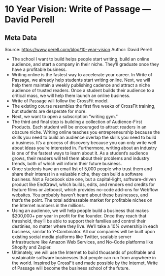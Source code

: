 # 10 Year Vision: Write of Passage — David Perell

## Meta Data

Source:  https://www.perell.com/blog/10-year-vision 
Author: David Perell

- The school I want to build helps people start writing, build an online audience, and start a company in their niche. They’ll graduate once they have a profitable business.
- Writing online is the fastest way to accelerate your career. In Write of Passage, we already help students start writing online. Next, we will help them maintain a weekly publishing cadence and attract a niche audience of trusted readers. Once a student builds their audience to a critical mass, we will help them launch an online business.
- Write of Passage will follow the CrossFit model.
- The existing course resembles the first five weeks of CrossFit training, but students are desperate for more.
- Next, we want to open a subscription “writing gym.”
- The third and final step is building a collection of Audience-First Products. Each student will be encouraged to attract readers in an obscure niche. Writing online teaches you entrepreneurship because the skills you need to build an audience overlap the skills you need to build a business. It’s a process of discovery because you can only write well about ideas you’re interested in. Furthermore, writing about an industry is one of the fastest ways to learn about it. As a student’s audience grows, their readers will tell them about their problems and industry trends, both of which will inform their future business.
- Once students have an email list of 5,000 people who trust them and share their interest in a valuable niche, they can build a software business. Not a Facebook size one, but a capital-light, software-driven product like EndCrawl, which builds, edits, and renders end credits for feature films or Jetboost, which provides no-code add-ons for Webflow websites. You probably haven’t heard about these businesses, and that’s the point. The total addressable market for profitable niches on the Internet numbers in the millions.
- Using an audience, we will help people build a business that makes $200,000+ per year in profit for the founder. Once they reach that threshold, they’ll be able to support their families and control their destinies, no matter where they live. We’ll take a 10% ownership in each business, similar to Y-Combinator. All our companies will be built upon existing social media platforms like Twitter, scalable server infrastructure like Amazon Web Services, and No-Code platforms like Shopify and Zapier.
- Ultimately, we will use the Internet to build thousands of profitable and sustainable software businesses that people can run from anywhere in the world. Inspired by CrossFit and made possible by the Internet, Write of Passage will become the business school of the future.
